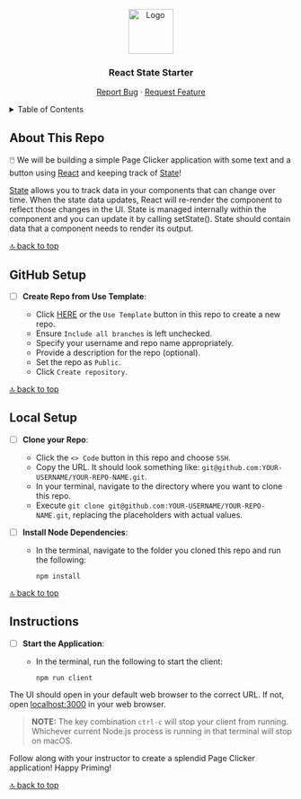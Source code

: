 <a name="react-state-starter"></a>

<div align="center">
  <a href="https://github.com/PrimeAcademy/react-state-starter">
    <img src="https://avatars.githubusercontent.com/u/9360728?s=200&v=4" alt="Logo" width="80" height="80">
  </a>
  <h3>React State Starter</h3>
  <p>
    <a href="https://github.com/PrimeAcademy/react-state-starter/issues">Report Bug</a>
    ·
    <a href="https://github.com/PrimeAcademy/react-state-starter/issues">Request Feature</a>
  </p>
</div>

<details>
  <summary>Table of Contents</summary>
  <ul>
    <li>
      <a href="#about-this-repo">About This Repo</a>
    </li>
    <li>
      <a href="#github-setup">GitHub Setup</a>
    </li>
    <li><a href="#local-setup">Local Setup</a></li>
    <li><a href="#instructions">Instructions</a></li>
  </ul>
</details>

## About This Repo

🖱️ We will be building a simple Page Clicker application with some text and a button using [React](https://react.dev/) and keeping track of [State](https://react.dev/learn/state-a-components-memory)!

[State](https://react.dev/learn/state-a-components-memory) allows you to track data in your components that can change over time. When the state data updates, React will re-render the component to reflect those changes in the UI. State is managed internally within the component and you can update it by calling setState(). State should contain data that a component needs to render its output.

[🔝 back to top](#react-state-starter)

## GitHub Setup

- [ ] **Create Repo from Use Template**:
  
  - Click [HERE](https://github.com/new?template_name=react-state-starter&template_owner=prime-digital-academy) or the `Use Template` button in this repo to create a new repo.
  - Ensure `Include all branches` is left unchecked.
  - Specify your username and repo name appropriately.
  - Provide a description for the repo (optional).
  - Set the repo as `Public`.
  - Click `Create repository`.

[🔝 back to top](#react-state-starter)

## Local Setup

- [ ] **Clone your Repo**:

  - Click the `<> Code` button in this repo and choose `SSH`.
  - Copy the URL. It should look something like: `git@github.com:YOUR-USERNAME/YOUR-REPO-NAME.git`.
  - In your terminal, navigate to the directory where you want to clone this repo.
  - Execute `git clone git@github.com:YOUR-USERNAME/YOUR-REPO-NAME.git`, replacing the placeholders with actual values.

- [ ] **Install Node Dependencies**:

  - In the terminal, navigate to the folder you cloned this repo and run the following:

    ```shell
    npm install
    ```

[🔝 back to top](#react-state-starter)

## Instructions

- [ ] **Start the Application**:

  - In the terminal, run the following to start the client:

    ```shell
    npm run client
    ```

The UI should open in your default web browser to the correct URL. If not, open [localhost:3000](http://localhost:3000) in your web browser.

> **NOTE:** The key combination `ctrl-c` will stop your client from running. Whichever current Node.js process is running in that terminal will stop on macOS.

Follow along with your instructor to create a splendid Page Clicker application! Happy Priming!

[🔝 back to top](#react-state-starter)

